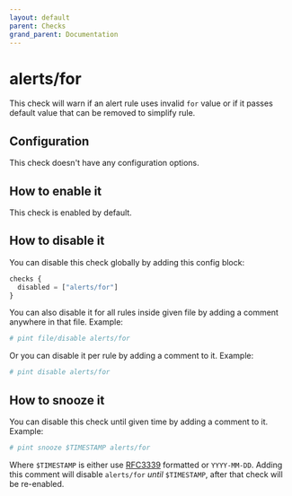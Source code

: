 ```yaml
---
layout: default
parent: Checks
grand_parent: Documentation
---
```


# alerts/for

This check will warn if an alert rule uses invalid `for` value
or if it passes default value that can be removed to simplify rule.

## Configuration

This check doesn't have any configuration options.

## How to enable it

This check is enabled by default.

## How to disable it

You can disable this check globally by adding this config block:

```js
checks {
  disabled = ["alerts/for"]
}
```

You can also disable it for all rules inside given file by adding
a comment anywhere in that file. Example:

```yaml
# pint file/disable alerts/for
```

Or you can disable it per rule by adding a comment to it. Example:

```yaml
# pint disable alerts/for
```

## How to snooze it

You can disable this check until given time by adding a comment to it. Example:

```yaml
# pint snooze $TIMESTAMP alerts/for
```

Where `$TIMESTAMP` is either use [RFC3339](https://www.rfc-editor.org/rfc/rfc3339)
formatted  or `YYYY-MM-DD`.
Adding this comment will disable `alerts/for` *until* `$TIMESTAMP`, after that
check will be re-enabled.
